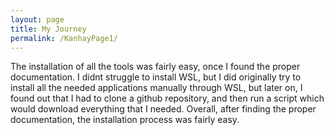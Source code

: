 ```yaml
---
layout: page
title: My Journey
permalink: /KanhayPage1/
---
```

The installation of all the tools was fairly easy, once I found the proper documentation. I didnt struggle to install WSL, but I did originally try to install all the needed applications manually through WSL, but later on, I found out that I had to clone a github repository, and then run a script which would download everything that I needed. Overall, after finding the proper documentation, the installation process was fairly easy.

